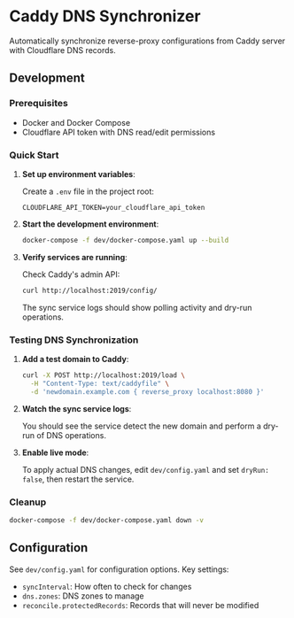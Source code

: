 # Caddy DNS Synchronizer

Automatically synchronize reverse-proxy configurations from Caddy server with Cloudflare DNS records.

## Development

### Prerequisites

- Docker and Docker Compose
- Cloudflare API token with DNS read/edit permissions

### Quick Start

1. **Set up environment variables**:

   Create a `.env` file in the project root:

   ```
   CLOUDFLARE_API_TOKEN=your_cloudflare_api_token
   ```

2. **Start the development environment**:

   ```bash
   docker-compose -f dev/docker-compose.yaml up --build
   ```

3. **Verify services are running**:

   Check Caddy's admin API:

   ```bash
   curl http://localhost:2019/config/
   ```

   The sync service logs should show polling activity and dry-run operations.

### Testing DNS Synchronization

1. **Add a test domain to Caddy**:

   ```bash
   curl -X POST http://localhost:2019/load \
     -H "Content-Type: text/caddyfile" \
     -d 'newdomain.example.com { reverse_proxy localhost:8080 }'
   ```

2. **Watch the sync service logs**:

   You should see the service detect the new domain and perform a dry-run of DNS operations.

3. **Enable live mode**:

   To apply actual DNS changes, edit `dev/config.yaml` and set `dryRun: false`, then restart the service.

### Cleanup

```bash
docker-compose -f dev/docker-compose.yaml down -v
```

## Configuration

See `dev/config.yaml` for configuration options. Key settings:

- `syncInterval`: How often to check for changes
- `dns.zones`: DNS zones to manage
- `reconcile.protectedRecords`: Records that will never be modified
